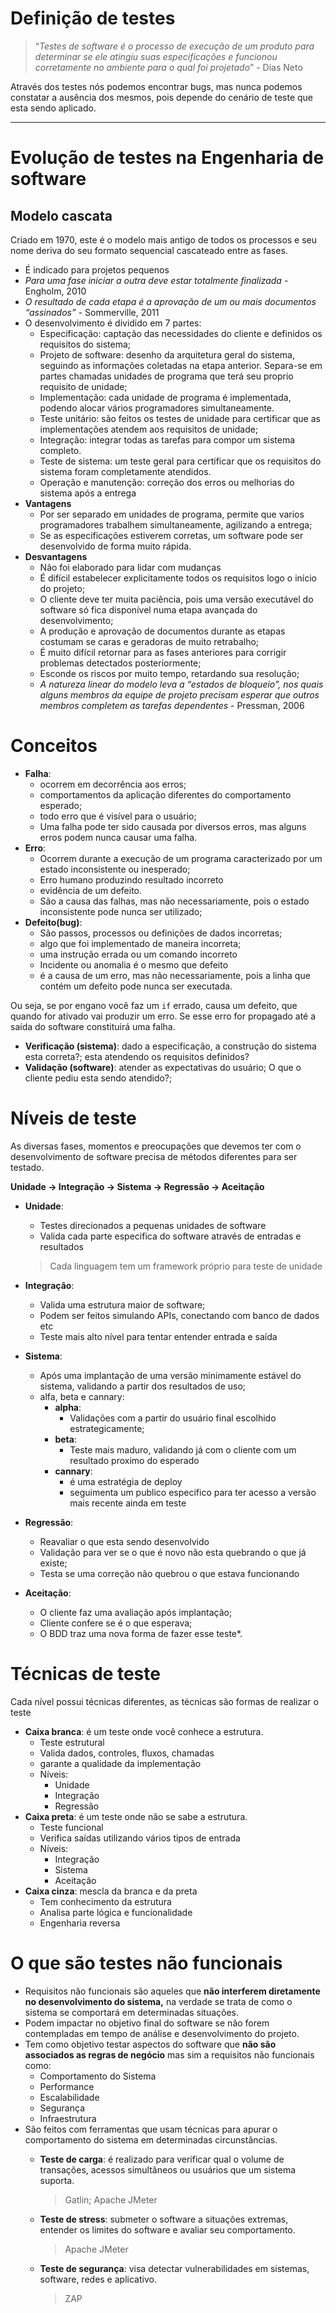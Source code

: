 # Definição de testes

> “*Testes de software é o processo de execução de um produto para
determinar se ele atingiu suas especificações e funcionou
corretamente no ambiente para o qual foi projetado*” - Dias Neto
> 

Através dos testes nós podemos encontrar bugs, mas nunca podemos constatar a ausência dos mesmos, pois depende do cenário de teste que esta sendo aplicado. 

---

# Evolução de testes na Engenharia de software

## Modelo cascata

Criado em 1970, este é o modelo mais antigo de todos os processos e seu nome deriva do seu formato sequencial cascateado entre as fases. 

- É indicado para projetos pequenos
- *Para uma fase iniciar a outra deve estar totalmente finalizada* - Engholm, 2010
- *O resultado de cada etapa é a aprovação de um ou mais documentos “assinados”* - Sommerville, 2011
- O desenvolvimento é dividido em 7 partes:
    - Especificação: captação das necessidades do cliente e definidos os requisitos do sistema;
    - Projeto de software: desenho da arquitetura geral do sistema, seguindo as informações coletadas na etapa anterior. Separa-se em partes chamadas unidades de programa que terá seu proprio requisito de unidade;
    - Implementação: cada unidade de programa é implementada, podendo alocar vários programadores simultaneamente.
    - Teste unitário: são feitos os testes de unidade para certificar que as implementações atendem aos requisitos de unidade;
    - Integração: integrar todas as tarefas para compor um sistema completo.
    - Teste de sistema: um teste geral para certificar que os requisitos do sistema foram completamente atendidos.
    - Operação e manutenção: correção dos erros ou melhorias do sistema após a entrega
- **Vantagens**
    - Por ser separado em unidades de programa, permite que varios programadores trabalhem simultaneamente, agilizando a entrega;
    - Se as especificações estiverem corretas, um software pode ser desenvolvido de forma muito rápida.
- **Desvantagens**
    - Não foi elaborado para lidar com mudanças
    - É difícil estabelecer explicitamente todos os requisitos logo o início do projeto;
    - O cliente deve ter muita paciência, pois uma versão executável do software só fica disponível numa etapa avançada do desenvolvimento;
    - A produção e aprovação de documentos durante as etapas costumam se caras e geradoras de muito retrabalho;
    - É muito difícil retornar para as fases anteriores para corrigir problemas detectados posteriormente;
    - Esconde os riscos por muito tempo, retardando sua resolução;
    - *A natureza linear do modelo leva a “estados de bloqueio”, nos quais alguns membros da equipe de projeto precisam esperar que outros membros completem as tarefas dependentes* - Pressman, 2006


# Conceitos

- **Falha**:
    - ocorrem em decorrência aos erros;
    - comportamentos da aplicação diferentes do comportamento esperado;
    - todo erro que é visível para o usuário;
    - Uma falha pode ter sido causada por diversos erros, mas alguns erros podem nunca causar uma falha.
- **Erro**:
    - Ocorrem durante a execução de um programa caracterizado por um estado inconsistente ou inesperado;
    - Erro humano produzindo resultado incorreto
    - evidência de um defeito.
    - São a causa das falhas, mas não necessariamente, pois o estado inconsistente pode nunca ser utilizado;
- **Defeito(bug)**:
    - São passos, processos ou definições de dados incorretas;
    - algo que foi implementado de maneira incorreta;
    - uma instrução errada ou um comando incorreto
    - Incidente ou anomalia é o mesmo que defeito
    - é a causa de um erro, mas não necessariamente, pois a linha que contém um defeito pode nunca ser executada.

Ou seja, se por engano você faz um `if` errado, causa um defeito, que quando for ativado vai produzir um erro. Se esse erro for propagado até a saída do software constituirá uma falha.

- **Verificação (sistema)**: dado a especificação, a construção do sistema esta correta?; esta atendendo os requisitos definidos?
- **Validação (software)**: atender as expectativas do usuário; O que o cliente pediu esta sendo atendido?;

# Níveis de teste

As diversas fases, momentos e preocupações que devemos ter com o desenvolvimento de software precisa de métodos diferentes para ser testado.

**Unidade → Integração → Sistema → Regressão → Aceitação**

- **Unidade**:
    - Testes direcionados a pequenas unidades de software
    - Valida cada parte especifica do software através de entradas e resultados
    
    > Cada linguagem tem um framework próprio para teste de unidade
    > 
- **Integração**:
    - Valida uma estrutura maior de software;
    - Podem ser feitos simulando APIs, conectando com banco de dados etc
    - Teste mais alto nível para tentar entender entrada e saída
- **Sistema**:
    - Após uma implantação de uma versão minimamente estável do sistema, validando a partir dos resultados de uso;
    - alfa, beta e cannary:
        - **alpha**:
            - Validações com a partir do usuário final escolhido estrategicamente;
        - **beta**:
            - Teste mais maduro, validando já com o cliente com um resultado proximo do esperado
        - **cannary**:
            - é uma estratégia de deploy
            - seguimenta um publico especifico para ter acesso a versão mais recente ainda em teste
- **Regressão**:
    - Reavaliar o que esta sendo desenvolvido
    - Validação para ver se o que é novo não esta quebrando o que já existe;
    - Testa se uma correção não quebrou o que estava funcionando
- **Aceitação**:
    - O cliente faz uma avaliação após implantação;
    - Cliente confere se é o que esperava;
    - O BDD traz uma nova forma de fazer esse teste*.

# Técnicas de teste

Cada nível possui técnicas diferentes, as técnicas são formas de realizar o teste

- **Caixa branca**: é um teste onde você conhece a estrutura.
    - Teste estrutural
    - Valida dados, controles, fluxos, chamadas
    - garante a qualidade da implementação
    - Níveis:
        - Unidade
        - Integração
        - Regressão
- **Caixa preta**: é um teste onde não se sabe a estrutura.
    - Teste funcional
    - Verifica saídas utilizando vários tipos de entrada
    - Níveis:
        - Integração
        - Sistema
        - Aceitação
- **Caixa cinza**: mescla da branca e da preta
    - Tem conhecimento da estrutura
    - Analisa parte lógica e funcionalidade
    - Engenharia reversa

# O que são testes não funcionais

- Requisitos não funcionais são aqueles que **não interferem diretamente no desenvolvimento do sistema,** na verdade se trata de como o sistema se comportará em determinadas situações.
- Podem impactar no objetivo final do software se não forem contempladas em tempo de análise e desenvolvimento do projeto.
- Tem como objetivo testar aspectos do software que **não são associados as regras de negócio** mas sim a requisitos não funcionais como:
    - Comportamento do Sistema
    - Performance
    - Escalabilidade
    - Segurança
    - Infraestrutura
- São feitos com ferramentas que usam técnicas para apurar o comportamento do sistema em determinadas circunstâncias.
    - **Teste de carga**: é realizado para verificar qual o volume de transações, acessos simultâneos ou usuários que um sistema suporta.
        
        > Gatlin; Apache JMeter
        > 
    - **Teste de stress**: submeter o software a situações extremas, entender os limites do software e avaliar seu comportamento.
        
        > Apache JMeter
        > 
    - **Teste de segurança**: visa detectar vulnerabilidades em sistemas, software, redes e aplicativo.
        
        > ZAP